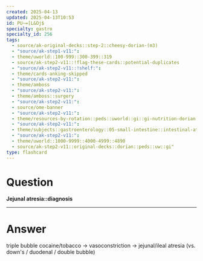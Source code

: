 ```yaml
---
created: 2025-04-13
updated: 2025-04-13T10:53
id: PU~=[L&Oj$
specialty: gastro
specialty_id: 256
tags:
  - source/ak-original-decks::step-2::cheesy-dorian-(m3)
  - "source/ak-step1-v11:": 
  - theme/uworld::100-999::300-399::319
  - source/ak-step2-v11::!flag-these-cards::potential-duplicates
  - "source/ak-step2-v11::!shelf:": 
  - theme/cards-anking-skipped
  - "source/ak-step2-v11:": 
  - theme/amboss
  - "source/ak-step2-v11:": 
  - theme/amboss::surgery
  - "source/ak-step2-v11:": 
  - source/ome-banner
  - "source/ak-step2-v11:": 
  - theme/resources-by-rotation::peds::uworld::gi::gi-nutrition-dorian
  - "source/ak-step2-v11:": 
  - theme/subjects::gastroenterology::05-small-intestine::intestinal-atresia
  - "source/ak-step2-v11:": 
  - theme/uworld::1000-9999::4000-4999::4890
  - source/ak-step2-v11::original-decks::dorian::peds::uw::gi"
type: flashcard
---
```


# Question
**Jejunal atresia::diagnosis**

---

# Answer
triple bubble cocaine/tobacco → vasoconstriction → jejunal/ileal atresia (vs. down's / duodenal / double bubble)